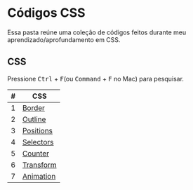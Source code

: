 
# Códigos CSS

Essa pasta reúne uma coleção de códigos feitos durante meu aprendizado/aprofundamento em CSS.

## CSS

Pressione <kbd>Ctrl</kbd> + <kbd>F</kbd>(ou <kbd>Command</kbd> + <kbd>F</kbd> no Mac) para pesquisar.

| # | CSS |
| ---- | ---- |
| 1 | [Border](/CSS/codes/border/border.css) |
| 2 | [Outline](/CSS/codes/outline/outline.css) |
| 3 | [Positions](/CSS/codes/positions/positions.css) |
| 4 | [Selectors](/CSS/codes/selectors/selectors.css) |
| 5 | [Counter](/CSS/codes/counter/counter.css) |
| 6 | [Transform](/CSS/codes/transform/transform.css) |
| 7 | [Animation](/CSS/codes/animation/animation.css) |